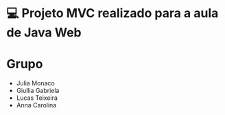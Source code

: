 # 💻 Projeto MVC realizado para a aula de Java Web

# Grupo
* Julia Monaco
* Giullia Gabriela
* Lucas Teixeira
* Anna Carolina



